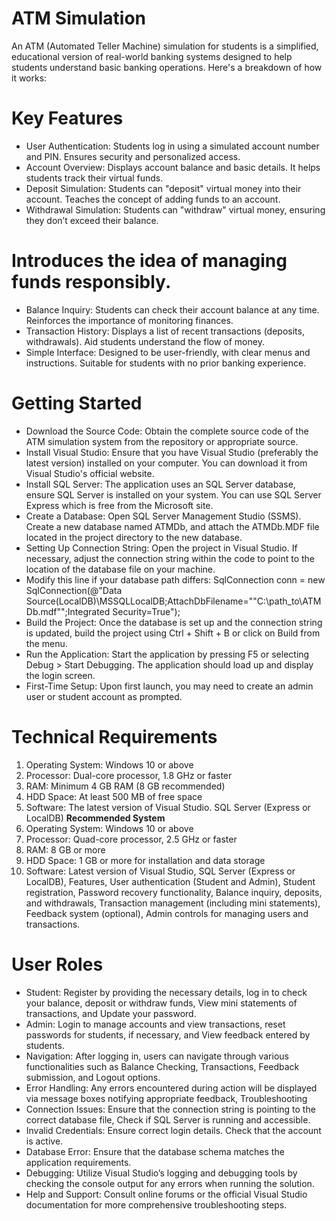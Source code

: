 # ATM Simulation
An ATM (Automated Teller Machine) simulation for students is a simplified, educational version of real-world banking systems designed to help students understand basic banking operations. Here's a breakdown of how it works:

# Key Features
+ User Authentication: Students log in using a simulated account number and PIN. Ensures security and personalized access.
+ Account Overview: Displays account balance and basic details. It helps students track their virtual funds.
+ Deposit Simulation: Students can "deposit" virtual money into their account. Teaches the concept of adding funds to an account.
+ Withdrawal Simulation: Students can "withdraw" virtual money, ensuring they don’t exceed their balance.

# Introduces the idea of managing funds responsibly.

+ Balance Inquiry: Students can check their account balance at any time. Reinforces the importance of monitoring finances.
+ Transaction History: Displays a list of recent transactions (deposits, withdrawals). Aid students understand the flow of money.
+ Simple Interface: Designed to be user-friendly, with clear menus and instructions. Suitable for students with no prior banking experience.

# Getting Started

+ Download the Source Code: Obtain the complete source code of the ATM simulation system from the repository or appropriate source.
+ Install Visual Studio: Ensure that you have Visual Studio (preferably the latest version) installed on your computer. You can download it from Visual Studio's official website.
+ Install SQL Server: The application uses an SQL Server database, ensure SQL Server is installed on your system. You can use SQL Server Express which is free from the Microsoft site.
+ Create a Database: Open SQL Server Management Studio (SSMS). Create a new database named ATMDb, and attach the ATMDb.MDF file located in the project directory to the new database.
+ Setting Up Connection String: Open the project in Visual Studio.
If necessary, adjust the connection string within the code to point to the location of the database file on your machine.
+ Modify this line if your database path differs: SqlConnection conn = new SqlConnection(@"Data Source(LocalDB)\MSSQLLocalDB;AttachDbFilename=""C:\path_to\ATMDb.mdf"";Integrated Security=True");
+ Build the Project: Once the database is set up and the connection string is updated, build the project using Ctrl + Shift + B or click on Build from the menu.
+ Run the Application: Start the application by pressing F5 or selecting Debug > Start Debugging.  The application should load up and display the login screen.
+ First-Time Setup: Upon first launch, you may need to create an admin user or student account as prompted. 

# Technical Requirements

1. Operating System: Windows 10 or above
2. Processor: Dual-core processor, 1.8 GHz or faster
3. RAM: Minimum 4 GB RAM (8 GB recommended)
4. HDD Space: At least 500 MB of free space
5. Software: The latest version of Visual Studio. SQL Server (Express or LocalDB)
 **Recommended System**
1. Operating System: Windows 10 or above
2. Processor: Quad-core processor, 2.5 GHz or faster
4. RAM: 8 GB or more
5. HDD Space: 1 GB or more for installation and data storage
6. Software: Latest version of Visual Studio, SQL Server (Express or LocalDB), Features, User authentication (Student and Admin), Student registration, Password recovery functionality, Balance inquiry, deposits, and withdrawals, Transaction management (including mini statements), Feedback system (optional), Admin controls for managing users and transactions.

# User Roles

+ Student: Register by providing the necessary details, log in to check your balance, deposit or withdraw funds, View mini statements of transactions, and Update your password.
+ Admin: Login to manage accounts and view transactions, reset passwords for students, if necessary, and View feedback entered by students.
+ Navigation: After logging in, users can navigate through various functionalities such as Balance Checking, Transactions, Feedback submission, and Logout options.
+ Error Handling: Any errors encountered during action will be displayed via message boxes notifying appropriate feedback, Troubleshooting
+ Connection Issues: Ensure that the connection string is pointing to the correct database file, Check if SQL Server is running and accessible.
+ Invalid Credentials: Ensure correct login details. Check that the account is active.
+ Database Error: Ensure that the database schema matches the application requirements.
+ Debugging: Utilize Visual Studio’s logging and debugging tools by checking the console output for any errors when running the solution.
+ Help and Support: Consult online forums or the official Visual Studio documentation for more comprehensive troubleshooting steps.
